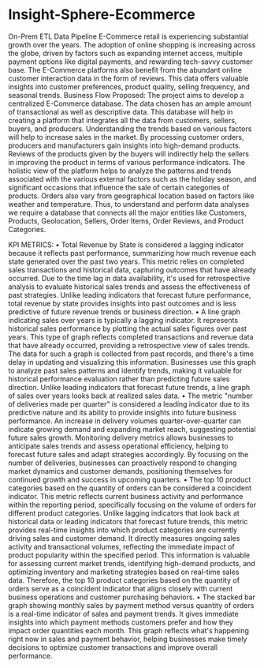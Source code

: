 # Insight-Sphere-Ecommerce
On-Prem ETL Data Pipeline
E-Commerce retail is experiencing substantial growth over the years. The adoption of online shopping is increasing across the globe, driven by factors such as expanding internet access, multiple payment options like digital payments, and rewarding tech-savvy customer base. The E-Commerce platforms also benefit from the abundant online customer interaction data in the form of reviews. This data offers valuable insights into customer preferences, product quality, selling frequency, and seasonal trends.
Business Flow Proposed:
The project aims to develop a centralized E-Commerce database. The data chosen has an ample amount of transactional as well as descriptive data. This database will help in creating a platform that integrates all the data from customers, sellers, buyers, and producers. Understanding the trends based on various factors will help to increase sales in the market. By processing customer orders, producers and manufacturers gain insights into high-demand products. Reviews of the products given by the buyers will indirectly help the sellers in improving the product in terms of various performance indicators. The holistic view of the platform helps to analyze the patterns and trends associated with the various external factors such as the holiday season, and significant occasions that influence the sale of certain categories of products. Orders also vary from geographical location based on factors like weather and temperature. Thus, to understand and perform data analyses we require a database that connects all the major entities like Customers, Products, Geolocation, Sellers, Order Items, Order Reviews, and Product Categories.

KPI METRICS:
• Total Revenue by State is considered a lagging indicator because it reflects past performance, summarizing how much revenue each state generated over the past two years. This metric relies on completed sales transactions and historical data, capturing outcomes that have already occurred. Due to the time lag in data availability, it's used for retrospective analysis to evaluate historical sales trends and assess the effectiveness of past strategies. Unlike leading indicators that forecast future performance, total revenue by state provides insights into past outcomes and is less predictive of future revenue trends or business direction.
• A line graph indicating sales over years is typically a lagging indicator. It represents historical sales performance by plotting the actual sales figures over past years. This type of graph reflects completed transactions and revenue data that have already occurred, providing a retrospective view of sales trends. The data for such a graph is collected from past records, and there's a time delay in updating and visualizing this information. Businesses use this graph to analyze past sales patterns and identify trends, making it valuable for historical performance evaluation rather than predicting future sales direction. Unlike leading indicators that forecast future trends, a line graph of sales over years looks back at realized sales data.
• The metric "number of deliveries made per quarter" is considered a leading indicator due to its predictive nature and its ability to provide insights into future business performance. An increase in delivery volumes quarter-over-quarter can indicate growing demand and expanding market reach,
suggesting potential future sales growth. Monitoring delivery metrics allows businesses to anticipate
sales trends and assess operational efficiency, helping to forecast future sales and adapt strategies accordingly. By focusing on the number of deliveries, businesses can proactively respond to changing market dynamics and customer demands, positioning themselves for continued growth and success in upcoming quarters.
• The top 10 product categories based on the quantity of orders can be considered a coincident indicator. This metric reflects current business activity and performance within the reporting period, specifically focusing on the volume of orders for different product categories. Unlike lagging indicators that look back at historical data or leading indicators that forecast future trends, this metric provides real-time insights into which product categories are currently driving sales and customer demand. It directly measures ongoing sales activity and transactional volumes, reflecting the immediate impact of product popularity within the specified period. This information is valuable for assessing current market trends, identifying high-demand products, and optimizing inventory and marketing strategies based on real-time sales data. Therefore, the top 10 product categories based on the quantity of orders serve as a coincident indicator that aligns closely with current business operations and customer purchasing behaviors.
• The stacked bar graph showing monthly sales by payment method versus quantity of orders is a real-time indicator of sales and payment trends. It gives immediate insights into which payment methods customers prefer and how they impact order quantities each month. This graph reflects what's happening right now in sales and payment behavior, helping businesses make timely decisions to optimize customer transactions and improve overall performance.
